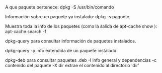 A que paquete pertenece:
dpkg -S /usr/bin/comando

Información sobre un paquete ya instalado:
dpkg -s paquete

Muestra toda la info de los paquetes (como la salida de apt-cache show <pkg>):
apt-cache search -f <pkg>

dpkg-query para consultar información de paquetes instalados.

dpkg-query -p <paquete>
  info extendida de un paquete instalado

dpkg-deb para consultar paquetes .deb
  -I info general y dependencias
  -c contenido del paquete
  -X dir  extrae el contenido al directorio 'dir'
  

